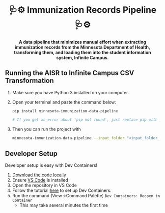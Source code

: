 <h1 align="center">🩺⚙️ Immunization Records Pipeline 🩺⚙️</h1>

<h4 align="center">A data pipeline that minimizes manual effort when extracting immunization records from the Minnesota Department of Health, transforming them, and loading them into the student information system, Infinite Campus.</h4>

## Running the AISR to Infinite Campus CSV Transformation
1. Make sure you have Python 3 installed on your computer.
1. Open your terminal and paste the command below:

   ```bash
   pip install minnesota-immunization-data-pipeline

   # If you get an error about 'pip not found', just replace pip with pip3.
   ```
1. Then you can run the project with 
   ```bash
   minnesota-immunization-data-pipeline --input_folder "<input_folder_path>" --output_folder "<output_folder_path>" --log_folder "<log_folder_path>"
   ```

## Developer Setup
Developer setup is easy with Dev Containers!
1. [Download the code locally](https://docs.github.com/en/repositories/creating-and-managing-repositories/cloning-a-repository)
1. Ensure [VS Code](https://code.visualstudio.com/) is installed
1. Open the repository in VS Code
1. Follow the tutorial [here](https://code.visualstudio.com/docs/devcontainers/tutorial) to set up Dev Containers.
1. Run the command (View->Command Palette) `Dev Containers: Reopen in Container`
   - This may take several minutes the first time